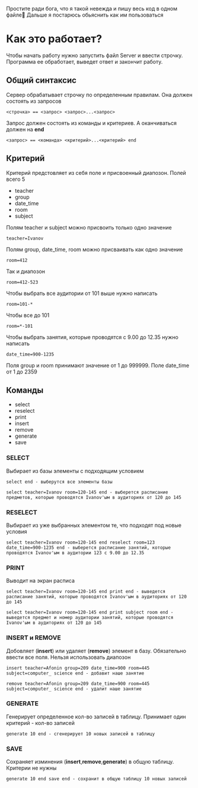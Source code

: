 Простите ради бога, что я такой невежда и пишу весь код в одном файле🥺 Дальше я постарюсь обьяснить как им пользоваться
# Как это работает?

Чтобы начать работу нужно запустить файл Server и ввести строчку. Программа ее обработает, выведет ответ и закончит работу.
## Общий синтаксис 
Сервер обрабатывает строчку по определенным правилам. Она должен состоять из запросов

	<строчка> == <запрос> <запрос>...<запрос>

Запрос должен состоять из команды и критериев. А оканчиваться должен на **end**

	<запрос> == <команда> <критерий>...<критерий> end
## Критерий
Критерий предстовляет из себя поле и присвоенный диапозон. Полей всего 5
* teacher
* group
* date_time
* room
* subject

Полям teacher и subject можно присвоить только одно значение

	teacher=Ivanov

Полям group, date_time, room можно присваивать как одно значение 

	room=412

Так и диапозон

	room=412-523

Чтобы выбрать все аудитории от 101 выше нужно написать

	room=101-*

Чтобы все до 101

	room=*-101

Чтобы выбрать занятия, которые проводятся с 9.00 до 12.35 нужно написать

	date_time=900-1235

Поля group и room принимают значение от 1 до 999999. Поле date_time от 1 до 2359
## Команды
* select
* reselect
* print
* insert
* remove
* generate
* save
### SELECT
Выбирает из базы элементы с подходящим условием

	select end - выберутся все элементы базы

	select teacher=Ivanov room=120-145 end - выберется расписание предметов, которые проводятся Ivanov'ым в аудиториях от 120 до 145
### RESELECT
Выбирает из уже выбранных элементом те, что подходят под новые условия

	select teacher=Ivanov room=120-145 end reselect room=123 date_time=900-1235 end - выберется расписание занятий, которые проводятся Ivanov'ым в аудитории 123 с 9.00 до 12.35
### PRINT
Выводит на экран расписа

	select teacher=Ivanov room=120-145 end print end - выведется расписание занятий, которые проводятся Ivanov'ым в аудиториях от 120 до 145 

	select teacher=Ivanov room=120-145 end print subject room end - выведется предмет и номер аудитории занятий, которые проводятся Ivanov'ым в аудиториях от 120 до 145
### INSERT и REMOVE
Добовляет (**insert**) или удаляет (**remove**) элемент в базу. Обязательно ввести все поля. Нельзя использовать диапозон 

	insert teacher=Afonin group=209 date_time=900 room=445 subject=computer_ science end - добавит наше занятие

	remove teacher=Afonin group=209 date_time=900 room=445 subject=computer_ science end - удалит наше занятие
### GENERATE
Генерирует определенное кол-во записей в таблицу. Принимает один критерий - кол-во записей

	generate 10 end - сгенерирует 10 новых записей в таблицу
### SAVE
Сохраняет изминения (**insert**,**remove**,**generate**) в общую таблицу. Критерии не нужны

	generate 10 end save end - сохранит в общую таблицу 10 новых записей


